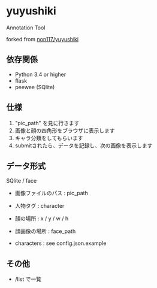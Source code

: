yuyushiki
=========

Annotation Tool

forked from [non117/yuyushiki](https://github.com/non117/yuyushiki)

依存関係
-----------
* Python 3.4 or higher
* flask
* peewee (SQlite)

仕様
------------
1. "pic_path" を見に行きます
2. 画像と顔の四角形をブラウザに表示します
3. キャラ分類をしてもらいます
4. submitされたら、データを記録し、次の画像を表示します

データ形式
----------------
SQlite / face

* 画像ファイルのパス : pic_path
* 人物タグ : character
* 顔の場所 : x / y / w / h
* 顔画像の場所 : face_path

* characters : see config.json.example


その他
----------------
* /list で一覧

